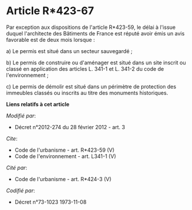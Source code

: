 # Article R*423-67

Par exception aux dispositions de l'article R*423-59, le délai à l'issue duquel l'architecte des Bâtiments de France est
réputé avoir émis un avis favorable est de deux mois lorsque : 

a) Le permis est situé dans un secteur sauvegardé ; 

b) Le permis de construire ou d'aménager est situé dans un site inscrit ou classé en application des articles L. 341-1 et L.
341-2 du code de l'environnement ; 

c) Le permis de démolir est situé dans un périmètre de protection des immeubles classés ou inscrits au titre des monuments
historiques.

**Liens relatifs à cet article**

_Modifié par_:

  - Décret n°2012-274 du 28 février 2012 - art. 3

_Cite_:

  - Code de l'urbanisme - art. R*423-59 (V)
  - Code de l'environnement - art. L341-1 (V)

_Cité par_:

  - Code de l'urbanisme - art. R*424-3 (V)

_Codifié par_:

  - Décret n°73-1023 1973-11-08
